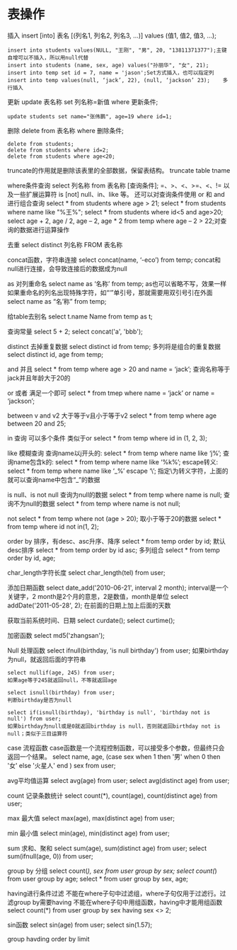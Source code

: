 
# 表操作

插入
insert [into] 表名 [(列名1, 列名2, 列名3, ...)] values (值1, 值2, 值3, ...);

    insert into students values(NULL, "王刚", "男", 20, "13811371377");主键自增可以不插入，所以用null代替
    insert into students (name, sex, age) values("孙丽华", "女", 21);
    insert into temp set id = 7, name = 'jason';Set方式插入，也可以指定列
    insert into temp values(null, ‘jack’, 22), (null, ‘jackson’ 23);    多行插入


更新
update 表名称 set 列名称=新值 where 更新条件;

    update students set name="张伟鹏", age=19 where id=1;

删除
delete from 表名称 where 删除条件;

    delete from students;
    delete from students where id=2;
    delete from students where age<20;

truncate的作用就是删除该表里的全部数据，保留表结构。
    truncate table tname

where条件查询
select 列名称 from 表名称 [查询条件];
=、>、<、>=、<、!= 以及一些扩展运算符 is [not] null、in、like 等。 还可以对查询条件使用 or 和 and 进行组合查询
    select * from students where age > 21;
    select * from students where name like "%王%";
    select * from students where id<5 and age>20;
    select age + 2, age / 2, age – 2, age * 2 from temp where age – 2 > 22;对查询的数据进行运算操作

去重
select distinct 列名称 FROM 表名称

concat函数，字符串连接
    select concat(name, ‘-eco’) from temp;
    concat和null进行连接，会导致连接后的数据成为null

as 对列重命名
    select name as ‘名称’ from temp;
    as也可以省略不写，效果一样
    如果重命名的列名出现特殊字符，如“‘”单引号，那就需要用双引号引在外面
    select name as “名’称” from temp;

给table去别名
select t.name Name from temp as t;

查询常量
    select 5 + 2;
    select concat('a', 'bbb');

distinct 去掉重复数据
    select distinct id from temp;
    多列将是组合的重复数据
    select distinct id, age from temp;

and 并且
    select * from temp where age > 20 and name = ‘jack’;
    查询名称等于jack并且年龄大于20的

or 或者
    满足一个即可
    select * from tmep where name = ‘jack’ or name = ‘jackson’;

between v and v2
    大于等于v且小于等于v2
    select * from temp where age between 20 and 25; 

in 查询
    可以多个条件 类似于or
    select * from temp where id in (1, 2, 3);

like 模糊查询
    查询name以j开头的:
        select * from temp where name like ‘j%’;
    查询name包含k的:
        select * from temp where name like ‘%k%’;
    escape转义:
        select * from temp where name like ‘\_%’ escape ‘\’;
        指定\为转义字符，上面的就可以查询name中包含“_”的数据

is null、is not null
    查询为null的数据
    select * from temp where name is null;
    查询不为null的数据
    select * from temp where name is not null;

not
    select * from temp where not (age > 20);
    取小于等于20的数据
    select * from temp where id not in(1, 2);

order by
    排序，有desc、asc升序、降序
    select * from temp order by id;
    默认desc排序
    select * from temp order by id asc;
    多列组合
    select * from temp order by id, age;

char_length字符长度
    select char_length(tel) from user;

添加日期函数
    select date_add('2010-06-21', interval 2 month);
    interval是一个关键字，2 month是2个月的意思，2是数值，month是单位
    select addDate('2011-05-28', 2);
    在前面的日期上加上后面的天数

获取当前系统时间、日期
    select curdate();
    select curtime();

加密函数
    select md5('zhangsan');

Null 处理函数
    select ifnull(birthday, 'is null birthday') from user;
    如果birthday为null，就返回后面的字符串
    
    select nullif(age, 245) from user;
    如果age等于245就返回null，不等就返回age
    
    select isnull(birthday) from user;
    判断birthday是否为null
    
    select if(isnull(birthday), 'birthday is null', 'birthday not is null') from user;
    如果birthday为null或是0就返回birthday is null，否则就返回birthday not is null；类似于三目运算符


case 流程函数
    case函数是一个流程控制函数，可以接受多个参数，但最终只会返回一个结果。
    select name, 
    age, 
    (case sex
        when 1 then '男'
        when 0 then '女'
        else '火星人'
        end
    ) sex
    from user;

avg平均值运算
    select avg(age) from user;
    select avg(distinct age) from user;

count 记录条数统计
    select count(*), count(age), count(distinct age) from user;

max 最大值
    select max(age), max(distinct age) from user;

min 最小值
    select min(age), min(distinct age) from user;

sum 求和、聚和
    select sum(age), sum(distinct age) from user;
    select sum(ifnull(age, 0)) from user;

group by 分组
    select count(*), sex from user group by sex;
    select count(*) from user group by age;
    select * from user group by sex, age;

having进行条件过滤
    不能在where子句中过滤组，where子句仅用于过滤行。过滤group by需要having
    不能在where子句中用组函数，having中才能用组函数
    select count(*) from user group by sex having sex <> 2;





sin函数
    select sin(age) from user;
    select sin(1.57);


group 
havding 
order by 
limit





















